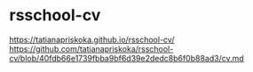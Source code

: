 # rsschool-cv
https://tatianapriskoka.github.io/rsschool-cv/
https://github.com/tatianapriskoka/rsschool-cv/blob/40fdb66e1739fbba9bf6d39e2dedc8b6f0b88ad3/cv.md